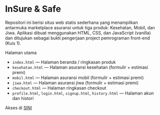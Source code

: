 # InSure & Safe

Repositori ini berisi situs web statis sederhana yang menampilkan antarmuka marketplace asuransi untuk tiga produk: Kesehatan, Mobil, dan Jiwa. Aplikasi dibuat menggunakan HTML, CSS, dan JavaScript (vanilla) dan ditujukan sebagai bukti pengerjaan project pemrograman front-end (Kuis 1).

Halaman utama
- `index.html` — Halaman beranda / ringkasan produk
- `kesehatan.html` — Halaman asuransi kesehatan (formulir + estimasi premi)
- `mobil.html` — Halaman asuransi mobil (formulir + estimasi premi)
- `jiwa.html` — Halaman asuransi jiwa (formulir + estimasi premi)
- `checkout.html` — Halaman ringkasan checkout
- `profile.html`, `login.html`, `signup.html`, `history.html` — Halaman akun dan histori

Akses di [SINI](zxhiend.github.io/TK23023_Kuis1_535240041)
